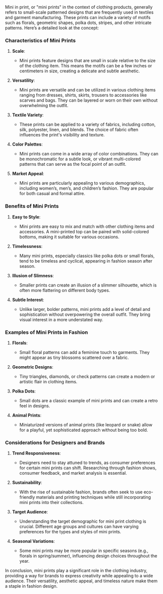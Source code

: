 Mini in print, or "mini prints" in the context of clothing products, generally refers to small-scale patterned designs that are frequently used in textiles and garment manufacturing. These prints can include a variety of motifs such as florals, geometric shapes, polka dots, stripes, and other intricate patterns. Here’s a detailed look at the concept:

### Characteristics of Mini Prints

1. **Scale**: 
   - Mini prints feature designs that are small in scale relative to the size of the clothing item. This means the motifs can be a few inches or centimeters in size, creating a delicate and subtle aesthetic.

2. **Versatility**:
   - Mini prints are versatile and can be utilized in various clothing items ranging from dresses, shirts, skirts, trousers to accessories like scarves and bags. They can be layered or worn on their own without overwhelming the outfit.

3. **Textile Variety**:
   - These prints can be applied to a variety of fabrics, including cotton, silk, polyester, linen, and blends. The choice of fabric often influences the print's visibility and texture.

4. **Color Palettes**:
   - Mini prints can come in a wide array of color combinations. They can be monochromatic for a subtle look, or vibrant multi-colored patterns that can serve as the focal point of an outfit.

5. **Market Appeal**:
   - Mini prints are particularly appealing to various demographics, including women’s, men’s, and children’s fashion. They are popular for both casual and formal attire.

### Benefits of Mini Prints

1. **Easy to Style**:
   - Mini prints are easy to mix and match with other clothing items and accessories. A mini-printed top can be paired with solid-colored bottoms, making it suitable for various occasions.

2. **Timelessness**:
   - Many mini prints, especially classics like polka dots or small florals, tend to be timeless and cyclical, appearing in fashion season after season.

3. **Illusion of Slimness**:
   - Smaller prints can create an illusion of a slimmer silhouette, which is often more flattering on different body types.

4. **Subtle Interest**:
   - Unlike larger, bolder patterns, mini prints add a level of detail and sophistication without overpowering the overall outfit. They bring visual interest in a more understated way.

### Examples of Mini Prints in Fashion

1. **Florals**:
   - Small floral patterns can add a feminine touch to garments. They might appear as tiny blossoms scattered over a fabric.

2. **Geometric Designs**:
   - Tiny triangles, diamonds, or check patterns can create a modern or artistic flair in clothing items.

3. **Polka Dots**:
   - Small dots are a classic example of mini prints and can create a retro feel in designs.

4. **Animal Prints**:
   - Miniaturized versions of animal prints (like leopard or snake) allow for a playful, yet sophisticated approach without being too bold.

### Considerations for Designers and Brands

1. **Trend Responsiveness**:
   - Designers need to stay attuned to trends, as consumer preferences for certain mini prints can shift. Researching through fashion shows, consumer feedback, and market analysis is essential.

2. **Sustainability**:
   - With the rise of sustainable fashion, brands often seek to use eco-friendly materials and printing techniques while still incorporating mini prints into their collections.

3. **Target Audience**:
   - Understanding the target demographic for mini print clothing is crucial. Different age groups and cultures can have varying preferences for the types and styles of mini prints.

4. **Seasonal Variations**:
   - Some mini prints may be more popular in specific seasons (e.g., florals in spring/summer), influencing design choices throughout the year.

In conclusion, mini prints play a significant role in the clothing industry, providing a way for brands to express creativity while appealing to a wide audience. Their versatility, aesthetic appeal, and timeless nature make them a staple in fashion design.